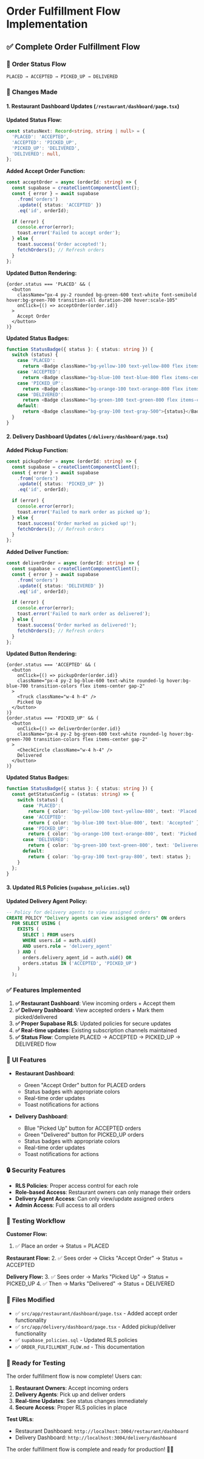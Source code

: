 # Order Fulfillment Flow Implementation

## ✅ **Complete Order Fulfillment Flow**

### 🔄 **Order Status Flow**

```
PLACED → ACCEPTED → PICKED_UP → DELIVERED
```

### 🔧 **Changes Made**

#### **1. Restaurant Dashboard Updates (`/restaurant/dashboard/page.tsx`)**

**Updated Status Flow:**
```typescript
const statusNext: Record<string, string | null> = {
  'PLACED': 'ACCEPTED',
  'ACCEPTED': 'PICKED_UP',
  'PICKED_UP': 'DELIVERED',
  'DELIVERED': null,
};
```

**Added Accept Order Function:**
```typescript
const acceptOrder = async (orderId: string) => {
  const supabase = createClientComponentClient();
  const { error } = await supabase
    .from('orders')
    .update({ status: 'ACCEPTED' })
    .eq('id', orderId);

  if (error) {
    console.error(error);
    toast.error('Failed to accept order');
  } else {
    toast.success('Order accepted!');
    fetchOrders(); // Refresh orders
  }
};
```

**Updated Button Rendering:**
```tsx
{order.status === 'PLACED' && (
  <button
    className="px-4 py-2 rounded bg-green-600 text-white font-semibold hover:bg-green-700 transition-all duration-200 hover:scale-105"
    onClick={() => acceptOrder(order.id)}
  >
    Accept Order
  </button>
)}
```

**Updated Status Badges:**
```typescript
function StatusBadge({ status }: { status: string }) {
  switch (status) {
    case 'PLACED':
      return <Badge className="bg-yellow-100 text-yellow-800 flex items-center gap-1"><Clock className="w-4 h-4" /> Placed</Badge>;
    case 'ACCEPTED':
      return <Badge className="bg-blue-100 text-blue-800 flex items-center gap-1"><ChefHat className="w-4 h-4" /> Accepted</Badge>;
    case 'PICKED_UP':
      return <Badge className="bg-orange-100 text-orange-800 flex items-center gap-1"><Truck className="w-4 h-4" /> Picked Up</Badge>;
    case 'DELIVERED':
      return <Badge className="bg-green-100 text-green-800 flex items-center gap-1"><CheckCircle className="w-4 h-4" /> Delivered</Badge>;
    default:
      return <Badge className="bg-gray-100 text-gray-500">{status}</Badge>;
  }
}
```

#### **2. Delivery Dashboard Updates (`/delivery/dashboard/page.tsx`)**

**Added Pickup Function:**
```typescript
const pickupOrder = async (orderId: string) => {
  const supabase = createClientComponentClient();
  const { error } = await supabase
    .from('orders')
    .update({ status: 'PICKED_UP' })
    .eq('id', orderId);

  if (error) {
    console.error(error);
    toast.error('Failed to mark order as picked up');
  } else {
    toast.success('Order marked as picked up!');
    fetchOrders(); // Refresh orders
  }
};
```

**Added Deliver Function:**
```typescript
const deliverOrder = async (orderId: string) => {
  const supabase = createClientComponentClient();
  const { error } = await supabase
    .from('orders')
    .update({ status: 'DELIVERED' })
    .eq('id', orderId);

  if (error) {
    console.error(error);
    toast.error('Failed to mark order as delivered');
  } else {
    toast.success('Order marked as delivered!');
    fetchOrders(); // Refresh orders
  }
};
```

**Updated Button Rendering:**
```tsx
{order.status === 'ACCEPTED' && (
  <button
    onClick={() => pickupOrder(order.id)}
    className="px-4 py-2 bg-blue-600 text-white rounded-lg hover:bg-blue-700 transition-colors flex items-center gap-2"
  >
    <Truck className="w-4 h-4" />
    Picked Up
  </button>
)}
{order.status === 'PICKED_UP' && (
  <button
    onClick={() => deliverOrder(order.id)}
    className="px-4 py-2 bg-green-600 text-white rounded-lg hover:bg-green-700 transition-colors flex items-center gap-2"
  >
    <CheckCircle className="w-4 h-4" />
    Delivered
  </button>
)}
```

**Updated Status Badges:**
```typescript
function StatusBadge({ status }: { status: string }) {
  const getStatusConfig = (status: string) => {
    switch (status) {
      case 'PLACED':
        return { color: 'bg-yellow-100 text-yellow-800', text: 'Placed' };
      case 'ACCEPTED':
        return { color: 'bg-blue-100 text-blue-800', text: 'Accepted' };
      case 'PICKED_UP':
        return { color: 'bg-orange-100 text-orange-800', text: 'Picked Up' };
      case 'DELIVERED':
        return { color: 'bg-green-100 text-green-800', text: 'Delivered' };
      default:
        return { color: 'bg-gray-100 text-gray-800', text: status };
    }
  };
}
```

#### **3. Updated RLS Policies (`supabase_policies.sql`)**

**Updated Delivery Agent Policy:**
```sql
-- Policy for delivery agents to view assigned orders
CREATE POLICY "Delivery agents can view assigned orders" ON orders
  FOR SELECT USING (
    EXISTS (
      SELECT 1 FROM users 
      WHERE users.id = auth.uid() 
      AND users.role = 'delivery_agent'
    ) AND (
      orders.delivery_agent_id = auth.uid() OR 
      orders.status IN ('ACCEPTED', 'PICKED_UP')
    )
  );
```

### ✅ **Features Implemented**

1. **✅ Restaurant Dashboard**: View incoming orders + Accept them
2. **✅ Delivery Dashboard**: View accepted orders + Mark them picked/delivered
3. **✅ Proper Supabase RLS**: Updated policies for secure updates
4. **✅ Real-time updates**: Existing subscription channels maintained
5. **✅ Status Flow**: Complete PLACED → ACCEPTED → PICKED_UP → DELIVERED flow

### 🎨 **UI Features**

- **Restaurant Dashboard**:
  - Green "Accept Order" button for PLACED orders
  - Status badges with appropriate colors
  - Real-time order updates
  - Toast notifications for actions

- **Delivery Dashboard**:
  - Blue "Picked Up" button for ACCEPTED orders
  - Green "Delivered" button for PICKED_UP orders
  - Status badges with appropriate colors
  - Real-time order updates
  - Toast notifications for actions

### 🔒 **Security Features**

- **RLS Policies**: Proper access control for each role
- **Role-based Access**: Restaurant owners can only manage their orders
- **Delivery Agent Access**: Can only view/update assigned orders
- **Admin Access**: Full access to all orders

### 🧪 **Testing Workflow**

**Customer Flow:**
1. ✅ Place an order → Status = PLACED

**Restaurant Flow:**
2. ✅ Sees order → Clicks "Accept Order" → Status = ACCEPTED

**Delivery Flow:**
3. ✅ Sees order → Marks "Picked Up" → Status = PICKED_UP
4. ✅ Then → Marks "Delivered" → Status = DELIVERED

### 📁 **Files Modified**

- ✅ `src/app/restaurant/dashboard/page.tsx` - Added accept order functionality
- ✅ `src/app/delivery/dashboard/page.tsx` - Added pickup/deliver functionality
- ✅ `supabase_policies.sql` - Updated RLS policies
- ✅ `ORDER_FULFILLMENT_FLOW.md` - This documentation

### 🚀 **Ready for Testing**

The order fulfillment flow is now complete! Users can:

1. **Restaurant Owners**: Accept incoming orders
2. **Delivery Agents**: Pick up and deliver orders
3. **Real-time Updates**: See status changes immediately
4. **Secure Access**: Proper RLS policies in place

**Test URLs**:
- Restaurant Dashboard: `http://localhost:3004/restaurant/dashboard`
- Delivery Dashboard: `http://localhost:3004/delivery/dashboard`

The order fulfillment flow is complete and ready for production! 🚀✅ 